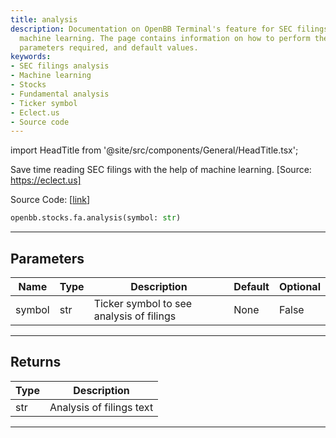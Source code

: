 ```yaml
---
title: analysis
description: Documentation on OpenBB Terminal's feature for SEC filings analysis using
  machine learning. The page contains information on how to perform the analysis,
  parameters required, and default values.
keywords:
- SEC filings analysis
- Machine learning
- Stocks
- Fundamental analysis
- Ticker symbol
- Eclect.us
- Source code
---
```


import HeadTitle from '@site/src/components/General/HeadTitle.tsx';

<HeadTitle title="stocks.fa.analysis - Reference | OpenBB SDK Docs" />

Save time reading SEC filings with the help of machine learning. [Source: https://eclect.us]

Source Code: [[link](https://github.com/OpenBB-finance/OpenBBTerminal/tree/main/openbb_terminal/stocks/fundamental_analysis/eclect_us_model.py#L18)]

```python
openbb.stocks.fa.analysis(symbol: str)
```

---

## Parameters

| Name | Type | Description | Default | Optional |
| ---- | ---- | ----------- | ------- | -------- |
| symbol | str | Ticker symbol to see analysis of filings | None | False |


---

## Returns

| Type | Description |
| ---- | ----------- |
| str | Analysis of filings text |
---
